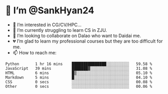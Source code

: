 # 👋 I’m @SankHyan24

- 👀 I’m interested in CG/CV/HPC...
- 🌱 I’m currently struggling to learn CS in ZJU.
- 💞️ I’m looking to collaborate on Dalao who want to Daidai me.
- 💔 I’m glad to learn my professional courses but they are too difficult for me.
- 📫 How to reach me:


<!---
SankHyan24/SankHyan24 is a ✨ special ✨ repository because its `README.md` (this file) appears on your GitHub profile.
You can click the Preview link to take a look at your changes.
--->
<!--START_SECTION:waka-->

```text
Python       1 hr 16 mins    ███████████████░░░░░░░░░░   59.58 %
JavaScript   39 mins         ███████▓░░░░░░░░░░░░░░░░░   31.08 %
HTML         6 mins          █▒░░░░░░░░░░░░░░░░░░░░░░░   05.10 %
Markdown     5 mins          █░░░░░░░░░░░░░░░░░░░░░░░░   04.10 %
CSS          0 secs          ░░░░░░░░░░░░░░░░░░░░░░░░░   00.08 %
Other        0 secs          ░░░░░░░░░░░░░░░░░░░░░░░░░   00.06 %
```

<!--END_SECTION:waka-->
